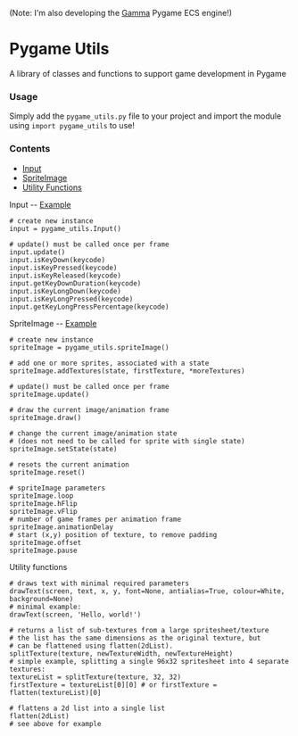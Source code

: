 (Note: I'm also developing the [Gamma](https://github.com/rik-cross/gamma) Pygame ECS engine!)

# Pygame Utils
A library of classes and functions to support game development in Pygame

### Usage
Simply add the `pygame_utils.py` file to your project and import the module using `import pygame_utils` to use!

### Contents

- [Input](#input)
- [SpriteImage](#spriteImage)
- [Utility Functions](#functions)

<a name="input"></a>Input -- [Example](./inputExample.py)

```
# create new instance
input = pygame_utils.Input()

# update() must be called once per frame
input.update()
input.isKeyDown(keycode)
input.isKeyPressed(keycode)
input.isKeyReleased(keycode)
input.getKeyDownDuration(keycode)
input.isKeyLongDown(keycode)
input.isKeyLongPressed(keycode)
input.getKeyLongPressPercentage(keycode)
```
<a name="spriteImage"></a>SpriteImage -- [Example](./spriteImageExample)

```
# create new instance
spriteImage = pygame_utils.spriteImage()

# add one or more sprites, associated with a state
spriteImage.addTextures(state, firstTexture, *moreTextures)

# update() must be called once per frame
spriteImage.update()

# draw the current image/animation frame
spriteImage.draw()

# change the current image/animation state
# (does not need to be called for sprite with single state)
spriteImage.setState(state)

# resets the current animation
spriteImage.reset()

# spriteImage parameters
spriteImage.loop
spriteImage.hFlip
spriteImage.vFlip
# number of game frames per animation frame
spriteImage.animationDelay
# start (x,y) position of texture, to remove padding
spriteImage.offset
spriteImage.pause
```

<a name="functions"></a>Utility functions

```
# draws text with minimal required parameters
drawText(screen, text, x, y, font=None, antialias=True, colour=White, background=None)
# minimal example:
drawText(screen, 'Hello, world!')

# returns a list of sub-textures from a large spritesheet/texture
# the list has the same dimensions as the original texture, but
# can be flattened using flatten(2dList).
splitTexture(texture, newTextureWidth, newTextureHeight)
# simple example, splitting a single 96x32 spritesheet into 4 separate textures:
textureList = splitTexture(texture, 32, 32)
firstTexture = textureList[0][0] # or firstTexture = flatten(textureList)[0]

# flattens a 2d list into a single list
flatten(2dList)
# see above for example
```
